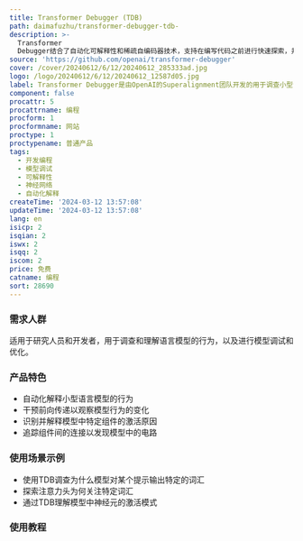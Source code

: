 ```yaml
---
title: Transformer Debugger (TDB)
path: daimafuzhu/transformer-debugger-tdb-
description: >-
  Transformer
  Debugger结合了自动化可解释性和稀疏自编码器技术，支持在编写代码之前进行快速探索，并能够在前向传递中进行干预，以观察其如何影响特定行为。它通过识别对行为有贡献的特定组件（神经元、注意力头、自编码器潜在表示），展示自动生成的解释来说明这些组件为何强烈激活，并追踪组件间的连接以帮助发现电路。
source: 'https://github.com/openai/transformer-debugger'
cover: /cover/20240612/6/12/20240612_285333ad.jpg
logo: /logo/20240612/6/12/20240612_12587d05.jpg
label: Transformer Debugger是由OpenAI的Superalignment团队开发的用于调查小型语言模型特定行为的工具
component: false
procattr: 5
procattrname: 编程
procform: 1
procformname: 网站
proctype: 1
proctypename: 普通产品
tags:
  - 开发编程
  - 模型调试
  - 可解释性
  - 神经网络
  - 自动化解释
createTime: '2024-03-12 13:57:08'
updateTime: '2024-03-12 13:57:08'
lang: en
isicp: 2
isqian: 2
iswx: 2
isqq: 2
iscom: 2
price: 免费
catname: 编程
sort: 28690
---
```




### 需求人群
适用于研究人员和开发者，用于调查和理解语言模型的行为，以及进行模型调试和优化。

### 产品特色
- 自动化解释小型语言模型的行为
- 干预前向传递以观察模型行为的变化
- 识别并解释模型中特定组件的激活原因
- 追踪组件间的连接以发现模型中的电路

### 使用场景示例
- 使用TDB调查为什么模型对某个提示输出特定的词汇
- 探索注意力头为何关注特定词汇
- 通过TDB理解模型中神经元的激活模式

### 使用教程


  

